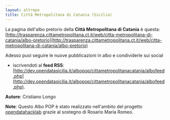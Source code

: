 ```yaml
---
layout: altrepa
title: Città Metropolitana di Catania (Sicilia)
---
```


La pagina dell'albo pretorio della **Città Metropolitana di Catania** è questa: [http://trasparenza.cittametropolitana.ct.it/web/citta-metropolitana-di-catania/albo-pretorio](http://trasparenza.cittametropolitana.ct.it/web/citta-metropolitana-di-catania/albo-pretorio)

Adesso puoi seguire le nuove pubblicazioni in albo e condividerle sui social


* iscrivendoti al **feed RSS**: [http://dev.opendatasicilia.it/albopop/cittametropolitanacatania/albofeed.php](http://dev.opendatasicilia.it/albopop/cittametropolitanacatania/albofeed.php).

**Autore**: Cristiano Longo

**Note**: Questo Albo POP è stato realizzato nell'ambito del progetto
[opendatahacklab](http://opendatahacklab.org) grazie al sostegno di Rosario Maria Romeo. 